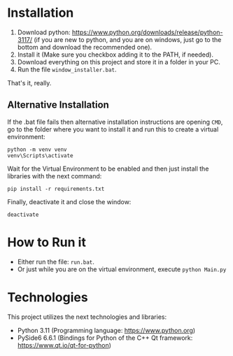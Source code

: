 # Installation
1. Download python: https://www.python.org/downloads/release/python-3117/ (if you are new to python, and you are on windows, just go to the bottom and download the recommended one).
2. Install it (Make sure you checkbox adding it to the PATH, if needed).
3. Download everything on this project and store it in a folder in your PC.
4. Run the file `window_installer.bat`.

That's it, really.

## Alternative Installation

If the .bat file fails then alternative installation instructions are opening `CMD`, go to the folder where you want to install it and run this to create a virtual environment:
```
python -m venv venv
venv\Scripts\activate
```
Wait for the Virtual Environment to be enabled and then just install the libraries with the next command:
````
pip install -r requirements.txt
````
Finally, deactivate it and close the window:
```
deactivate
```

# How to Run it
* Either run the file: `run.bat`.
* Or just while you are on the virtual environment, execute `python Main.py`

# Technologies
This project utilizes the next technologies and libraries:
* Python 3.11 (Programming language: https://www.python.org)
* PySide6 6.6.1 (Bindings for Python of the C++ Qt framework: https://www.qt.io/qt-for-python)

